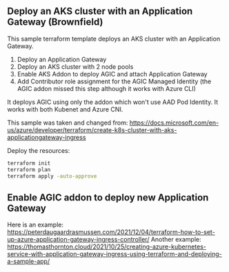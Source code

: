 ## Deploy an AKS cluster with an Application Gateway (Brownfield)
This sample terraform template deploys an AKS cluster with an Application Gateway.  
1) Deploy an Application Gateway  
2) Deploy an AKS cluster with 2 node pools  
3) Enable AKS Addon to deploy AGIC and attach Application Gateway  
4) Add Contributor role assignment for the AGIC Managed Identity (the AGIC addon missed this step although it works with Azure CLI)  

It deploys AGIC using only the addon which won't use AAD Pod Identity.
It works with both Kubenet and Azure CNI.

This sample was taken and changed from:
https://docs.microsoft.com/en-us/azure/developer/terraform/create-k8s-cluster-with-aks-applicationgateway-ingress

Deploy the resources:
```bash
terraform init
terraform plan
terraform apply -auto-approve
```

## Enable AGIC addon to deploy new Application Gateway
Here is an example:
https://peterdaugaardrasmussen.com/2021/12/04/terraform-how-to-set-up-azure-application-gateway-ingress-controller/
Another example:
https://thomasthornton.cloud/2021/10/25/creating-azure-kubernetes-service-with-application-gateway-ingress-using-terraform-and-deploying-a-sample-app/